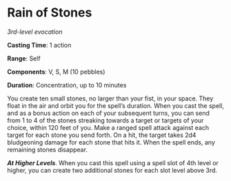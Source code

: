# Rain of Stones
*3rd-level evocation*

**Casting Time**: 1 action

**Range**: Self

**Components**: V, S, M (10 pebbles)

**Duration**: Concentration, up to 10 minutes

You create ten small stones, no larger than your fist, in your space. They float in the air and orbit you for the spell’s duration. When you cast the spell, and as a bonus action on each of your subsequent turns, you can send from 1 to 4 of the stones streaking towards a target or targets of your choice, within 120 feet of you. Make a ranged spell attack against each target for each stone you send forth. On a hit, the target takes 2d4 bludgeoning damage for each stone that hits it. When the spell ends, any remaining stones disappear. 

***At Higher Levels***. When you cast this spell using a spell slot of 4th level or higher, you can create two additional stones for each slot level above 3rd.
